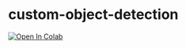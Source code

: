 # custom-object-detection

[![Open In Colab](https://colab.research.google.com/assets/colab-badge.svg)](https://colab.research.google.com/github/Quotify-Bot/model-training/blob/main/Fine_Tune_GPT2.ipynb)  
